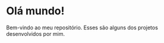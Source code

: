 # Olá mundo!

Bem-vindo ao meu repositório. Esses são alguns dos projetos desenvolvidos por mim. 

<!---
felipelrsouza/felipelrsouza is a ✨ special ✨ repository because its `README.md` (this file) appears on your GitHub profile.
You can click the Preview link to take a look at your changes.
--->
